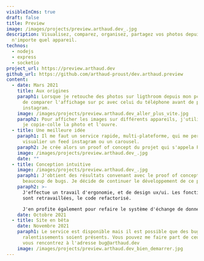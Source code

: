 ```yaml
---
visibleInCms: true
draft: false
title: Preview
image: /images/projects/preview.arthaud.dev_.jpg
description: Visualisez, comparez, organisez, partagez vos photos depuis
  n'importe quel appareil.
technos:
  - nodejs
  - express
  - socketio
project_url: https://preview.arthaud.dev
github_url: https://github.com/arthaud-proust/dev.arthaud.preview
content:
  - date: Mars 2021
    title: Aux origines
    paraph1: Lorsque je retouche des photos sur ligthroom depuis mon pc, j'ai envie
      de comparer l'affichage sur pc avec celui du téléphone avant de poster sur
      instagram.
    image: /images/projects/preview.arthaud.dev_aller_plus_vite.jpg
    paraph2: Pour afficher les images sur différents appareils, j'utilise un cable,
      je copie-colle la photo et l'ouvre.
  - title: Une meilleure idée
    paraph1: Il me faut un service rapide, multi-plateforme, qui me permette de
      visualier un feed instagram ou un carousel.
    paraph2: Je crée alors un proof of concept du projet qui s'appela Preview.
    image: /images/projects/preview.arthaud.dev_.jpg
    date: ""
  - title: Conception intuitive
    image: /images/projects/preview.arthaud.dev_.jpg
    paraph1: J'obtient des résultats convenant avec le proof of concept malgré
      beaucoup de bugs. Je décide de continuer le développement de ce projet.
    paraph2: >-
      J'effectue un travail d'ergonomie, et de design ux/ui. Les fonctionnalités
      sont retravaillées, le code refactorisé.

      J'en profite également pour refaire le système d'échange de données en temps réel.
    date: Octobre 2021
  - title: Site en bêta
    date: Novembre 2021
    paraph1: Le service est disponible mais il est possible que des bugs ou des
      ralentissements soient présents. Vous pouvez me faire part de ceux que
      vous rencontrez à l'adresse bug@arthaud.dev
    image: /images/projects/preview.arthaud.dev_bien_demarrer.jpg
---
```

